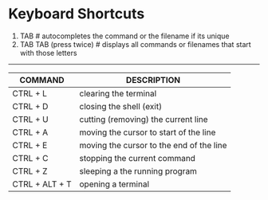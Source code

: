 # Keyboard Shortcuts

1. TAB  # autocompletes the command or the filename if its unique
2. TAB TAB (press twice)   # displays all commands or filenames that start with those letters

---
COMMAND | DESCRIPTION
---|---
CTRL + L | clearing the terminal
CTRL + D | closing the shell (exit)
CTRL + U | cutting (removing) the current line 
CTRL + A | moving the cursor to start of the line
CTRL + E | moving the cursor to the end of the line
CTRL + C | stopping the current command
CTRL + Z | sleeping a the running program
CTRL + ALT + T | opening a terminal